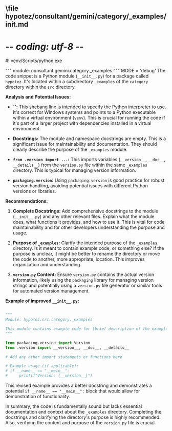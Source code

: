 ## \file hypotez/consultant/gemini/category/_examples/__init__.md
# -*- coding: utf-8 -*-
#! venv/Scripts/python.exe

""" module: consultant.gemini.category._examples """
MODE = 'debug'
The code snippet is a Python module (`__init__.py`) for a package called `hypotez`.  It's located within a subdirectory `_examples` of the `category` directory within the `src` directory.

**Analysis and Potential Issues:**

* **``:** This shebang line is intended to specify the Python interpreter to use.  It's correct for Windows systems and points to a Python executable within a virtual environment (`venv`).  This is crucial for running the code if it's part of a larger project with dependencies installed in a virtual environment.

* **Docstrings:** The module and namespace docstrings are empty.  This is a significant issue for maintainability and documentation. They should clearly describe the purpose of the `_examples` module.

* **`from .version import ...`:**  This imports variables (`__version__`, `__doc__`, `__details__`) from the `version.py` file within the same `_examples` directory. This is typical for managing version information.

* **`packaging.version`:** Using `packaging.version` is good practice for robust version handling, avoiding potential issues with different Python versions or libraries.

**Recommendations:**

1. **Complete Docstrings:**  Add comprehensive docstrings to the module (`__init__.py`) and any other relevant files.  Explain what the module does, what functions it provides, and how to use it.  This is vital for code maintainability and for other developers understanding the purpose and usage.

2. **Purpose of `_examples`:** Clarify the intended purpose of the `_examples` directory.  Is it meant to contain example code, or something else?  If the purpose is unclear, it might be better to rename the directory or move the code to another, more appropriate, location.  This improves organization and understanding.

3. **`version.py` Content:** Ensure `version.py` contains the actual version information, likely using the `packaging` library for managing version strings and potentially using a `version.py` file generator or similar tools for automated version management.

**Example of improved `__init__.py`:**

```python

"""
Module: hypotez.src.category._examples

This module contains example code for [brief description of the examples].
"""

from packaging.version import Version
from .version import __version__, __doc__, __details__

# Add any other import statements or functions here

# Example usage (if applicable):
# if __name__ == "__main__":
#     print(f"Version: {__version__}")
```

This revised example provides a better docstring and demonstrates a potential `if __name__ == "__main__":` block that would allow for demonstration of functionality.


In summary, the code is fundamentally sound but lacks essential documentation and context about the `_examples` directory.  Completing the docstrings and clarifying the directory's purpose is highly recommended. Also, verifying the content and purpose of the `version.py` file is crucial.
